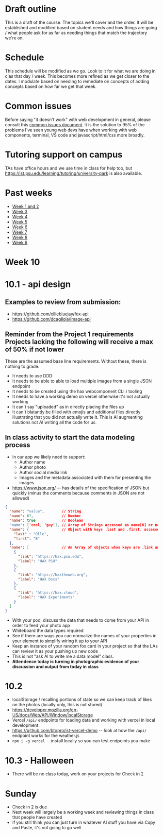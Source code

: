 # Draft outline
This is a draft of the course. The topics we'll cover and the order. It will be established and modified based on student needs and how things are going / what people ask for as far as needing things that match the trajectory we're on.

# Schedule
This schedule will be modified as we go. Look to it for what we are doing in clas that day / week. This becomes more refined as we get closer to the dates. I modulate based on needing to remediate on concepts of adding concepts based on how far we get that week.

# Common issues
Before saying "it doesn't work" with web development in general, please consult this [common issues document](common-issues.md). It is the solution to 95% of the problems I've seen young web devs have when working with web components, terminal, VS code and javascript/html/css more broadly.

# Tutoring support on campus
TAs have office hours and we use time in class for help too, but https://ist.psu.edu/learning/tutoring/university-park is also available.

# Past weeks
- [Week 1 and 2](fa25/week-1-2.md)
- [Week 3](fa25/week-3.md)
- [Week 4](fa25/week-4.md)
- [Week 5](fa25/week-5.md)
- [Week 6](fa25/week-6.md)
- [Week 7](fa25/week-7.md)
- [Week 8](fa25/week-8.md)
- [Week 9](fa25/week-9.md)

# Week 10

# 10.1 - api design

## Examples to review from submission:
- https://github.com/elliebluejay/fox-api
- https://github.com/dcagliola/image-api
## Reminder from the Project 1 requirements **Projects lacking the following will receive a max of 50% if not lower**
These are the assumed base line requirements. Without these, there is nothing to grade.
- It needs to use DDD
- It needs to be able to able to load multiple images from a single JSON endpoint
- It needs to be created using the hax webcomponent CLI / tooling
- It needs to have a working demo on vercel otherwise it's not actually working
- It can't say "uploaded" as in directly placing the files up
- It can't blatantly be filled with emojis and additional files directly illustrating that you did not actually write it. This is AI augmenting solutions not AI writing all the code for us.

 ## In class activity to start the data modeling process
- In our app we likely need to support:
  - Author name
  - Author photo
  - Author social media link
  - Images and the metadata associated with them for presenting the images
- https://www.json.org/ -- has details of the specification of JSON but quickly (minus the comments because comments in JSON are not allowed)

```json
{
  "name": "value",        // String
  "name": 67,             // Number
  "name": true            // Boolean
  "name": ['cool, 'guy'], // Array of Strings accessed as name[0] or name[1] or by map or forEach through the data
  "name": {               // Object with keys .last and .first. accessed as name.last and name.first in this instance
    "last" : "Olle",
    "first": "B"
  },
  "name": [               // An Array of objects whos keys are .link and .label . In this case sending 3 objects in the array.
    {
      "link": "https://hax.psu.edu",
      "label": "HAX PSU"
    },
    {
      "link": "https://haxtheweb.org",
      "label": "HAX Docs"
    },
    {
      "link": "https://hax.cloud",
      "label": "HAX Experiments"
    }
  ]
}

```

- With your pod, discuss the data that needs to come from your API in order to feed your photo app
- Whiteboard the data types required
- See if there are ways you can normalize the names of your properties in your element to simplify wiring it up to your API
- Keep an instance of your random fox card in your project so that the LAs can review it as your pushing up new code
- This is not "ask AI to write me a data model" class.
- **Attendence today is turning in photographic evidence of your discussion and output from today in class**

# 10.2
- localStorage / recalling portions of state so we can keep track of likes on the photos (locally only, this is not stored)
- https://developer.mozilla.org/en-US/docs/Web/API/Window/localStorage
- Vercel `/api/` endpoints for loading data and working with vercel in local development.
- https://github.com/btopro/ist-vercel-demo -- look at how the `/api/` endpoint works for the weather.js
- `npm i -g vercel` -- install locally so you can test endpoints you make

# 10.3 - Halloween
- There will be no class today, work on your projects for Check in 2

# Sunday
- Check in 2 is due
- Next week will largely be a working week and reviewing things in class that people have created
- If you still think you can just turn in whatever AI stuff you have via Copy and Paste, it's not going to go well


